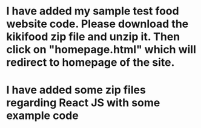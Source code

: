 # I have added my sample test food website code. Please download the kikifood zip file and unzip it. Then click on "homepage.html" which will redirect to homepage of the site.

# I have added some zip files regarding React JS with some example code

